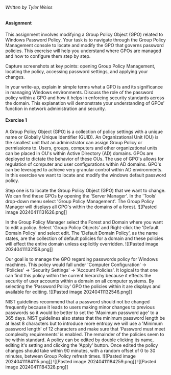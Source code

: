 ###### Written by Tyler Weiss
#### Assignment
This assignment involves modifying a Group Policy Object (GPO) related to Windows Password Policy. Your task is to navigate through the Group Policy Management console to locate and modify the GPO that governs password policies. This exercise will help you understand where GPOs are managed and how to configure them step by step.

Capture screenshots at key points: opening Group Policy Management, locating the policy, accessing password settings, and applying your changes.

In your write-up, explain in simple terms what a GPO is and its significance in managing Windows environments. Discuss the role of the password policy within a GPO and how it helps in enforcing security standards across the domain. This explanation will demonstrate your understanding of GPOs’ function in network administration and security.
#### Exercise 1
A Group Policy Object (GPO) is a collection of policy settings with a unique name or Globally Unique Identifier (GUID). An Organizational Unit (OU) is the smallest unit that an administrator can assign Group Policy or permissions to. Users, groups, computers and other organizational units can be placed in OU's within Active Directory (AD) domains. GPOs are deployed to dictate the behavior of these OUs. The use of GPO's allows for regulation of computer and user configurations within AD domains. GPO's can be leveraged to achieve very granular control within AD environments. In this exercise we want to locate and modify the windows default password policy. 

Step one is to locate the Group Policy Object (GPO) that we want to change. We can find these GPOs by opening the 'Server Manager'. In the 'Tools' drop-down menu select 'Group Policy Management'. The Group Policy Manager will displays all GPO's within the domains of a forest. 
![[Pasted image 20240411131626.png]]

In the Group Policy Manager select the Forest and Domain where you want to edit a policy. Select 'Group Policy Objects' and Right-click the 'Default Domain Policy' and select edit. The 'Default Domain Policy', as the name states, are the collection of default policies for a domain and these policies will effect the entire domain unless explicitly overridden. 
![[Pasted image 20240411132158.png]]

Our goal is to manage the GPO regarding passwords policy for Windows machines. This policy would fall under 'Computer Configuration' -> 'Policies' -> 'Security Settings' -> 'Account Policies'. It logical to that one can find this policy within the current hierarchy because it effects the security of user accounts within a domain on all computer systems. By selecting the 'Password Policy' GPO the policies within it are displays and available for editing. 
![[Pasted image 20240411132546.png]]

NIST guidelines recommend that a password should not be changed frequently because it leads to users making minor changes to previous passwords so it would be better to set the 'Maximum password age' to a 365 days. NIST guidelines also states that the minimum password length be at least 8 characters but to introduce more entropy we will use a 'Minimum password length' of 12 characters and make sure that 'Password must meet complexity requirements' is enabled. The remainder of the policies seem to be within standard. A policy can be edited by double clicking its name, editing it's setting and clicking the 'Apply' button. Once edited the policy changes should take within 90 minutes, with a random offset of 0 to 30 minutes, between Group Policy refresh times.
![[Pasted image 20240411184115.png]]
![[Pasted image 20240411184259.png]]
![[Pasted image 20240411184328.png]]
